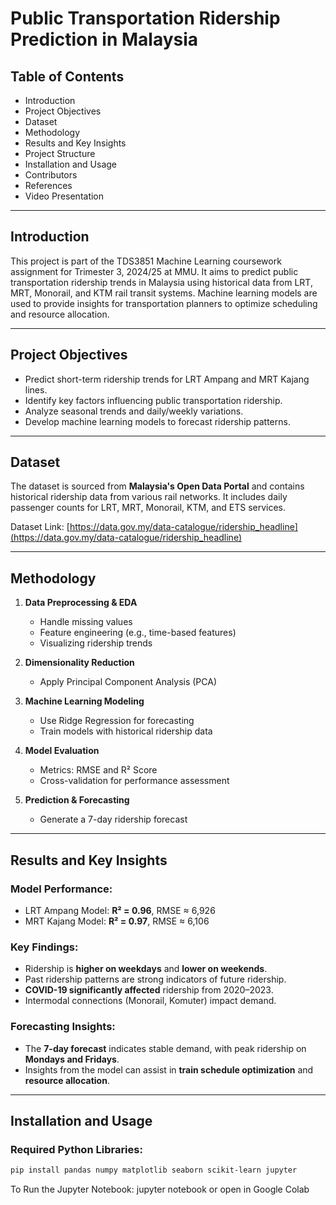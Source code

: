 # Public Transportation Ridership Prediction in Malaysia

## Table of Contents
- Introduction
- Project Objectives
- Dataset
- Methodology
- Results and Key Insights
- Project Structure
- Installation and Usage
- Contributors
- References
- Video Presentation

---

## Introduction
This project is part of the TDS3851 Machine Learning coursework assignment for Trimester 3, 2024/25 at MMU. It aims to predict public transportation ridership trends in Malaysia using historical data from LRT, MRT, Monorail, and KTM rail transit systems. Machine learning models are used to provide insights for transportation planners to optimize scheduling and resource allocation.

---

## Project Objectives
- Predict short-term ridership trends for LRT Ampang and MRT Kajang lines.
- Identify key factors influencing public transportation ridership.
- Analyze seasonal trends and daily/weekly variations.
- Develop machine learning models to forecast ridership patterns.

---

## Dataset
The dataset is sourced from **Malaysia's Open Data Portal** and contains historical ridership data from various rail networks. It includes daily passenger counts for LRT, MRT, Monorail, KTM, and ETS services.  

Dataset Link: [https://data.gov.my/data-catalogue/ridership_headline](https://data.gov.my/data-catalogue/ridership_headline)

---

## Methodology
1. **Data Preprocessing & EDA**  
   - Handle missing values  
   - Feature engineering (e.g., time-based features)  
   - Visualizing ridership trends  

2. **Dimensionality Reduction**  
   - Apply Principal Component Analysis (PCA)  

3. **Machine Learning Modeling**  
   - Use Ridge Regression for forecasting  
   - Train models with historical ridership data  

4. **Model Evaluation**  
   - Metrics: RMSE and R² Score  
   - Cross-validation for performance assessment  

5. **Prediction & Forecasting**  
   - Generate a 7-day ridership forecast  

---

## Results and Key Insights
### Model Performance:
- LRT Ampang Model: **R² = 0.96**, RMSE ≈ 6,926  
- MRT Kajang Model: **R² = 0.97**, RMSE ≈ 6,106  

### Key Findings:
- Ridership is **higher on weekdays** and **lower on weekends**.  
- Past ridership patterns are strong indicators of future ridership.  
- **COVID-19 significantly affected** ridership from 2020–2023.  
- Intermodal connections (Monorail, Komuter) impact demand.  

### Forecasting Insights:
- The **7-day forecast** indicates stable demand, with peak ridership on **Mondays and Fridays**.  
- Insights from the model can assist in **train schedule optimization** and **resource allocation**.  
---

## Installation and Usage
### Required Python Libraries:
```bash
pip install pandas numpy matplotlib seaborn scikit-learn jupyter
```
To Run the Jupyter Notebook:
jupyter notebook or open in Google Colab



